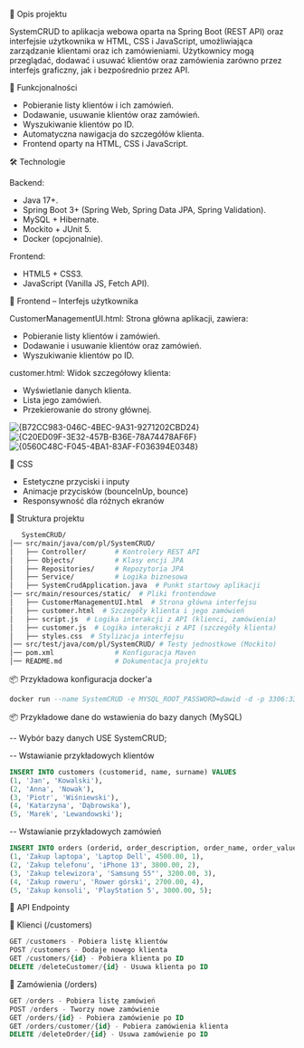 📌 Opis projektu

SystemCRUD to aplikacja webowa oparta na Spring Boot (REST API) oraz interfejsie użytkownika w HTML, CSS i JavaScript, umożliwiająca zarządzanie klientami oraz ich zamówieniami.
Użytkownicy mogą przeglądać, dodawać i usuwać klientów oraz zamówienia zarówno przez interfejs graficzny, jak i bezpośrednio przez API.

🚀 Funkcjonalności

- Pobieranie listy klientów i ich zamówień.
- Dodawanie, usuwanie klientów oraz zamówień.
- Wyszukiwanie klientów po ID.
- Automatyczna nawigacja do szczegółów klienta.
- Frontend oparty na HTML, CSS i JavaScript.

🛠 Technologie

Backend:
- Java 17+.
- Spring Boot 3+ (Spring Web, Spring Data JPA, Spring Validation).
- MySQL + Hibernate.
- Mockito + JUnit 5.
- Docker (opcjonalnie).

Frontend:
- HTML5 + CSS3.
- JavaScript (Vanilla JS, Fetch API).

🎨 Frontend – Interfejs użytkownika

CustomerManagementUI.html:
Strona główna aplikacji, zawiera:
- Pobieranie listy klientów i zamówień.
- Dodawanie i usuwanie klientów oraz zamówień.
- Wyszukiwanie klientów po ID.

customer.html:
Widok szczegółowy klienta:
- Wyświetlanie danych klienta.
- Lista jego zamówień.
- Przekierowanie do strony głównej.

![{B72CC983-046C-4BEC-9A31-9271202CBD24}](https://github.com/user-attachments/assets/8107c752-6e47-4d98-8392-110947edfe61)
![{C20ED09F-3E32-457B-B36E-78A74478AF6F}](https://github.com/user-attachments/assets/484494d5-0467-4ace-92b0-37cb80a63c42)
![{0560C48C-F045-4BA1-83AF-F036394E0348}](https://github.com/user-attachments/assets/b49cf59c-7755-48cd-bfe4-1019c34a0007)




🎨 CSS

- Estetyczne przyciski i inputy
- Animacje przycisków (bounceInUp, bounce)
- Responsywność dla różnych ekranów

📂 Struktura projektu

```bash
   SystemCRUD/
│── src/main/java/com/pl/SystemCRUD/
│   ├── Controller/       # Kontrolery REST API
│   ├── Objects/          # Klasy encji JPA
│   ├── Repositories/     # Repozytoria JPA
│   ├── Service/          # Logika biznesowa
│   ├── SystemCrudApplication.java  # Punkt startowy aplikacji
│── src/main/resources/static/  # Pliki frontendowe
│   ├── CustomerManagementUI.html  # Strona główna interfejsu
│   ├── customer.html  # Szczegóły klienta i jego zamówień
│   ├── script.js  # Logika interakcji z API (klienci, zamówienia)
│   ├── customer.js  # Logika interakcji z API (szczegóły klienta)
│   ├── styles.css  # Stylizacja interfejsu
│── src/test/java/com/pl/SystemCRUD/ # Testy jednostkowe (Mockito)
│── pom.xml               # Konfiguracja Maven
│── README.md             # Dokumentacja projektu
```



📦 Przykładowa konfiguracja docker'a
```sql
docker run --name SystemCRUD -e MYSQL_ROOT_PASSWORD=dawid -d -p 3306:3306 mysql
```

📦 Przykładowe dane do wstawienia do bazy danych (MySQL)

-- Wybór bazy danych
USE SystemCRUD;

-- Wstawianie przykładowych klientów
```sql
INSERT INTO customers (customerid, name, surname) VALUES
(1, 'Jan', 'Kowalski'),
(2, 'Anna', 'Nowak'),
(3, 'Piotr', 'Wiśniewski'),
(4, 'Katarzyna', 'Dąbrowska'),
(5, 'Marek', 'Lewandowski');
```

-- Wstawianie przykładowych zamówień
```sql
INSERT INTO orders (orderid, order_description, order_name, order_value, customer_id) VALUES
(1, 'Zakup laptopa', 'Laptop Dell', 4500.00, 1),
(2, 'Zakup telefonu', 'iPhone 13', 3800.00, 2),
(3, 'Zakup telewizora', 'Samsung 55"', 3200.00, 3),
(4, 'Zakup roweru', 'Rower górski', 2700.00, 4),
(5, 'Zakup konsoli', 'PlayStation 5', 3000.00, 5);
```


🚀 API Endpointy

📌 Klienci (/customers)

```sql
GET /customers - Pobiera listę klientów
POST /customers - Dodaje nowego klienta
GET /customers/{id} - Pobiera klienta po ID
DELETE /deleteCustomer/{id} - Usuwa klienta po ID
```
📌 Zamówienia (/orders)
```sql
GET /orders - Pobiera listę zamówień
POST /orders - Tworzy nowe zamówienie
GET /orders/{id} - Pobiera zamówienie po ID
GET /orders/customer/{id} - Pobiera zamówienia klienta
DELETE /deleteOrder/{id} - Usuwa zamówienie po ID
```
